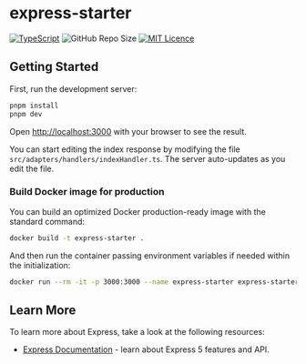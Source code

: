# express-starter

[![TypeScript](https://badges.frapsoft.com/typescript/code/typescript.svg?v=101)](https://www.typescriptlang.org/)
![GitHub Repo Size](https://img.shields.io/github/repo-size/gonzaloplaza/nextjs-starter)
[![MIT Licence](https://badges.frapsoft.com/os/mit/mit.svg?v=103)](https://opensource.org/licenses/mit-license.php)

## Getting Started

First, run the development server:

```bash
pnpm install
pnpm dev
```

Open [http://localhost:3000](http://localhost:3000) with your browser to see the result.

You can start editing the index response by modifying the file
`src/adapters/handlers/indexHandler.ts`. The server auto-updates as you edit the file.

### Build Docker image for production

You can build an optimized Docker production-ready image with the standard command:

```sh
docker build -t express-starter .
```

And then run the container passing environment variables if needed within the initialization:

```sh
docker run --rm -it -p 3000:3000 --name express-starter express-starter
```

## Learn More

To learn more about Express, take a look at the following resources:

- [Express Documentation](https://expressjs.com/en/guide/migrating-5.html) - learn about Express 5
  features and API.
